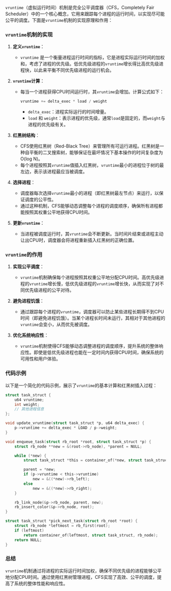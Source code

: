 `vruntime`（虚拟运行时间）机制是完全公平调度器（CFS，Completely Fair Scheduler）中的一个核心概念，它用来跟踪每个进程的运行时间，以实现尽可能公平的调度。下面是`vruntime`机制的实现原理和作用：

### `vruntime`机制的实现

1. **定义`vruntime`**：
    - `vruntime` 是一个衡量进程运行时间的指标，它是进程实际运行时间的加权和，考虑了进程的优先级。低优先级进程的`vruntime`增长得比高优先级进程快，以此来平衡不同优先级进程的运行机会。

2. **`vruntime`计算**：
    - 每当一个进程获得CPU时间运行时，其`vruntime`会增加。计算公式如下：
      ```c
      vruntime += delta_exec * load / weight
      ```
        - `delta_exec`：进程实际运行的时间增量。
        - `load` 和 `weight`：表示进程的优先级，通常`load`是固定的，而`weight`与进程的优先级有关。

3. **红黑树结构**：
    - CFS使用红黑树（Red-Black Tree）来管理所有可运行进程。红黑树是一种自平衡的二叉搜索树，能够保证在最坏情况下基本操作的时间复杂度为O(log N)。
    - 每个进程按照其`vruntime`值插入红黑树，`vruntime`最小的进程位于树的最左边，表示该进程最应当被调度。

4. **选择进程**：
    - 调度器每次选择`vruntime`最小的进程（即红黑树最左节点）来运行，以保证调度的公平性。
    - 通过这种机制，CFS能够动态调整每个进程的调度顺序，确保所有进程都能按照其权重公平地获得CPU时间。

5. **更新`vruntime`**：
    - 当进程被调度运行时，其`vruntime`会不断更新。当时间片结束或进程主动让出CPU时，调度器会将进程重新插入红黑树的正确位置。

### `vruntime`的作用

1. **实现公平调度**：
    - `vruntime`机制确保每个进程按照其权重公平地分配CPU时间。高优先级进程的`vruntime`增长慢，低优先级进程的`vruntime`增长快，从而实现了对不同优先级进程的公平对待。

2. **避免进程饥饿**：
    - 通过跟踪每个进程的`vruntime`，调度器可以防止某些进程长期得不到CPU时间（即避免进程饥饿）。当某个进程长时间未运行，其相对于其他进程的`vruntime`会变小，从而优先被调度。

3. **优化系统响应性**：
    - `vruntime`机制使得CFS能够动态调整进程的调度顺序，提升系统的整体响应性。即使是低优先级进程也能在一定时间内获得CPU时间，确保系统的可用性和用户体验。

### 代码示例

以下是一个简化的代码示例，展示了`vruntime`的基本计算和红黑树插入过程：

```c
struct task_struct {
    u64 vruntime;
    int weight;
    // 其他进程信息
};

void update_vruntime(struct task_struct *p, u64 delta_exec) {
    p->vruntime += delta_exec * LOAD / p->weight;
}

void enqueue_task(struct rb_root *root, struct task_struct *p) {
    struct rb_node **new = &(root->rb_node), *parent = NULL;

    while (*new) {
        struct task_struct *this = container_of(*new, struct task_struct, rb_node);

        parent = *new;
        if (p->vruntime < this->vruntime)
            new = &((*new)->rb_left);
        else
            new = &((*new)->rb_right);
    }

    rb_link_node(&p->rb_node, parent, new);
    rb_insert_color(&p->rb_node, root);
}

struct task_struct *pick_next_task(struct rb_root *root) {
    struct rb_node *leftmost = rb_first(root);
    if (leftmost)
        return container_of(leftmost, struct task_struct, rb_node);
    return NULL;
}
```

### 总结

`vruntime`机制通过将进程的实际运行时间加权，确保不同优先级的进程能够公平地分配CPU时间。通过使用红黑树管理进程，CFS实现了高效、公平的调度，提高了系统的整体性能和响应性。